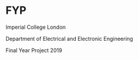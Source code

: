 # FYP

Imperial College London

Department of Electrical and Electronic Engineering

Final Year Project 2019


